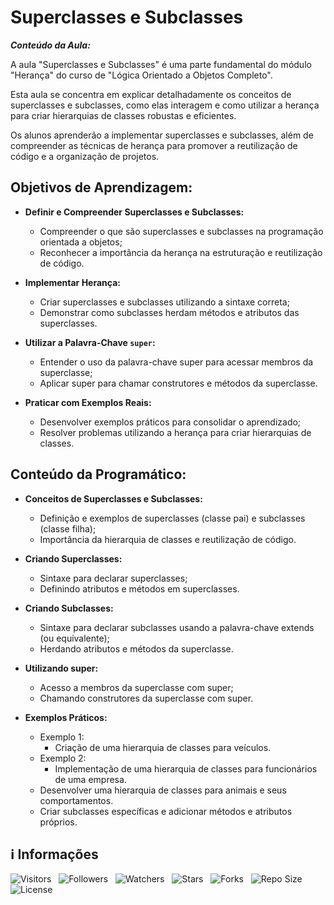 <!-- Título -->
# Superclasses e Subclasses

***Conteúdo da Aula:***

A aula "Superclasses e Subclasses" é uma parte fundamental do módulo "Herança" do curso de "Lógica Orientado a Objetos Completo".

Esta aula se concentra em explicar detalhadamente os conceitos de superclasses e subclasses, como elas interagem e como utilizar a herança para criar hierarquias de classes robustas e eficientes.

Os alunos aprenderão a implementar superclasses e subclasses, além de compreender as técnicas de herança para promover a reutilização de código e a organização de projetos.

## Objetivos de Aprendizagem:

* **Definir e Compreender Superclasses e Subclasses:**

  * Compreender o que são superclasses e subclasses na programação orientada a objetos;
  * Reconhecer a importância da herança na estruturação e reutilização de código.

* **Implementar Herança:**

  * Criar superclasses e subclasses utilizando a sintaxe correta;
  * Demonstrar como subclasses herdam métodos e atributos das superclasses.

* **Utilizar a Palavra-Chave `super`:**

  * Entender o uso da palavra-chave super para acessar membros da superclasse;
  * Aplicar super para chamar construtores e métodos da superclasse.

* **Praticar com Exemplos Reais:**

  * Desenvolver exemplos práticos para consolidar o aprendizado;
  * Resolver problemas utilizando a herança para criar hierarquias de classes.

## Conteúdo da Programático:

* **Conceitos de Superclasses e Subclasses:**

  * Definição e exemplos de superclasses (classe pai) e subclasses (classe filha);
  * Importância da hierarquia de classes e reutilização de código.

* **Criando Superclasses:**

  * Sintaxe para declarar superclasses;
  * Definindo atributos e métodos em superclasses.

* **Criando Subclasses:**

  * Sintaxe para declarar subclasses usando a palavra-chave extends (ou equivalente);
  * Herdando atributos e métodos da superclasse.

* **Utilizando super:**

  * Acesso a membros da superclasse com super;
  * Chamando construtores da superclasse com super.

* **Exemplos Práticos:**

  * Exemplo 1:
    * Criação de uma hierarquia de classes para veículos.
  * Exemplo 2:
    * Implementação de uma hierarquia de classes para funcionários de uma empresa.
  * Desenvolver uma hierarquia de classes para animais e seus comportamentos.
  * Criar subclasses específicas e adicionar métodos e atributos próprios.

<!-- Informações -->
## &#8505; Informações

![Visitors](https://api.visitorbadge.io/api/visitors?path=Devsgeeknerd%2Fcla-sup-sub-her-log-ori-obj-com-fun&label=Visitantes&labelColor=%23700070&labelStyle=none&countColor=%23000fff&style=plastic&color=%23ffffff "Total de Visitantes")
&nbsp;
![Followers](https://img.shields.io/github/followers/Devsgeeknerd?style=p&label=Seguidores&labelColor=800080&color=000fff "Total de Seguidores")
&nbsp;
![Watchers](https://img.shields.io/github/watchers/Devsgeeknerd/cla-sup-sub-her-log-ori-obj-com-fun?style=p&label=Observadores&labelColor=800080&color=000fff "Total de Observadores")
&nbsp;
![Stars](https://img.shields.io/github/stars/Devsgeeknerd/cla-sup-sub-her-log-ori-obj-com-fun?style=p&label=Estrelas&labelColor=800080&color=000fff "Total de Estrelas")
&nbsp;
![Forks](https://img.shields.io/github/forks/Devsgeeknerd/cla-sup-sub-her-log-ori-obj-com-fun?style=p&label=Bifurcações&labelColor=800080&color=000fff "Total de Bifurcações")
&nbsp;
![Repo Size](https://img.shields.io/github/repo-size/Devsgeeknerd/cla-sup-sub-her-log-ori-obj-com-fun?style=p&label=Tamanho&labelColor=800080&color=000fff "Tamanho do Repositório")
&nbsp;
![License](https://img.shields.io/github/license/Devsgeeknerd/cla-sup-sub-her-log-ori-obj-com-fun?style=p&label=Licença&labelColor=800080&color=000fff "Licença do Repositório")
